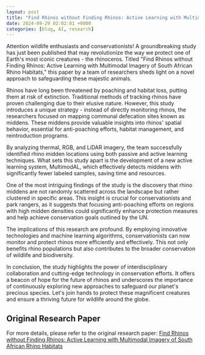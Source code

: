 ```yaml
---
layout: post
title: "Find Rhinos without Finding Rhinos: Active Learning with Multimodal Imagery of South African Rhino Habitats"
date: 2024-09-29 02:02:01 +0000
categories: [blog, AI, research]
---
```

Attention wildlife enthusiasts and conservationists! A groundbreaking study has just been published that may revolutionize the way we protect one of Earth's most iconic creatures - the rhinoceros. Titled "Find Rhinos without Finding Rhinos: Active Learning with Multimodal Imagery of South African Rhino Habitats," this paper by a team of researchers sheds light on a novel approach to safeguarding these majestic animals.

Rhinos have long been threatened by poaching and habitat loss, putting them at risk of extinction. Traditional methods of tracking rhinos have proven challenging due to their elusive nature. However, this study introduces a unique strategy - instead of directly monitoring rhinos, the researchers focused on mapping communal defecation sites known as middens. These middens provide valuable insights into rhinos' spatial behavior, essential for anti-poaching efforts, habitat management, and reintroduction programs.

By analyzing thermal, RGB, and LiDAR imagery, the team successfully identified rhino midden locations using both passive and active learning techniques. What sets this study apart is the development of a new active learning system, MultimodAL, which effectively detects middens with significantly fewer labeled samples, saving time and resources.

One of the most intriguing findings of the study is the discovery that rhino middens are not randomly scattered across the landscape but rather clustered in specific areas. This insight is crucial for conservationists and park rangers, as it suggests that focusing anti-poaching efforts on regions with high midden densities could significantly enhance protection measures and help achieve conservation goals outlined by the UN.

The implications of this research are profound. By employing innovative technologies and machine learning algorithms, conservationists can now monitor and protect rhinos more efficiently and effectively. This not only benefits rhino populations but also contributes to the broader conservation of wildlife and biodiversity.

In conclusion, the study highlights the power of interdisciplinary collaboration and cutting-edge technology in conservation efforts. It offers a beacon of hope for the future of rhinos and underscores the importance of continuously exploring new approaches to safeguard our planet's precious species. Let's join hands to protect these magnificent creatures and ensure a thriving future for wildlife around the globe.

## Original Research Paper
For more details, please refer to the original research paper:
[Find Rhinos without Finding Rhinos: Active Learning with Multimodal Imagery of South African Rhino Habitats](http://arxiv.org/abs/2409.18104v1)
